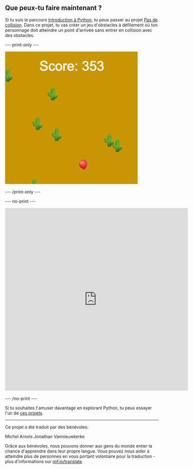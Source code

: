 ## Que peux-tu faire maintenant ?

Si tu suis le parcours [Introduction à Python](https://projects.raspberrypi.org/fr-FR/raspberrypi/python-intro), tu peux passer au projet [Pas de collision](https://projects.raspberrypi.org/fr-FR/projects/dont-collide). Dans ce projet, tu vas créer un jeu d'obstacles à défilement où ton personnage doit atteindre un point d'arrivée sans entrer en collision avec des obstacles.

--- print-only ---

![Un exemple de création du projet Pas de collision montrant un ballon flottant dans un désert avec des cactus](images/dont-collide.png)

--- /print-only ---

--- no-print ---

<iframe src="https://editor.raspberrypi.org/fr-FR/embed/viewer/dont-pop-example" width="600" height="600" frameborder="0" marginwidth="0" marginheight="0" allowfullscreen>
</iframe>

--- /no-print ---

Si tu souhaites t'amuser davantage en explorant Python, tu peux essayer l'un de [ces projets](https://projects.raspberrypi.org/fr-FR/projects?software%5B%5D=python).

***

Ce projet a été traduit par des bénévoles:

Michel Arnols
Jonathan Vannieuwkerke

Grâce aux bénévoles, nous pouvons donner aux gens du monde entier la chance d'apprendre dans leur propre langue. Vous pouvez nous aider à atteindre plus de personnes en vous portant volontaire pour la traduction - plus d'informations sur [rpf.io/translate](https://rpf.io/translate).

